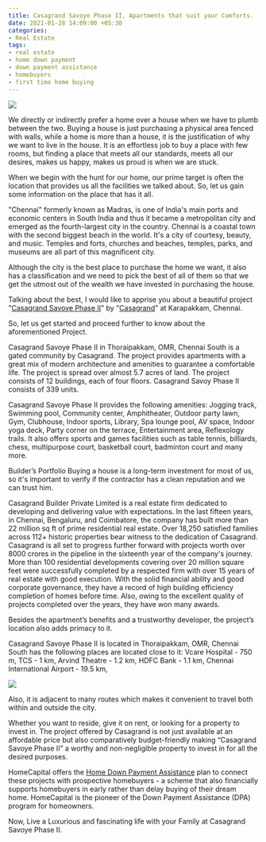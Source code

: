 ```yaml
---
title: Casagrand Savoye Phase II, Apartments that suit your Comforts.
date: 2021-01-28 14:09:00 +05:30
categories:
- Real Estate
tags:
- real estate
- home down payment
- down payment assistance
- homebuyers
- first time home buying
---
```


**[![](https://lh5.googleusercontent.com/SFNkUqGEwyFOcwysKvM3urO2NTN5ZitydFHVzW9CNvPVcDsiWzwDeLY0B1lcbuTeNfYjIa5xOZ_teTq4wfyKWw5SmVGMsqGNM8cpvtWgTeDvrsyMaw8-z-UEa4JnrMynR9AKHxEo)](https://homecapital.in/property/587/casagrand-savoye-phase-ii-3-bhk)**

We directly or indirectly prefer a home over a house when we have to plumb between the two. Buying a house is just purchasing a physical area fenced with walls, while a home is more than a house, it is the justification of why we want to live in the house. It is an effortless job to buy a place with few rooms, but finding a place that meets all our standards, meets all our desires, makes us happy, makes us proud is when we are stuck.

When we begin with the hunt for our home, our prime target is often the location that provides us all the facilities we talked about. So, let us gain some information on the place that has it all.

"Chennai" formerly known as Madras, is one of India's main ports and economic centers in South India and thus it became a metropolitan city and emerged as the fourth-largest city in the country. Chennai is a coastal town with the second biggest beach in the world. It's a city of courtesy, beauty, and music. Temples and forts, churches and beaches, temples, parks, and museums are all part of this magnificent city.

Although the city is the best place to purchase the home we want, it also has a classification and we need to pick the best of all of them so that we get the utmost out of the wealth we have invested in purchasing the house.

Talking about the best, I would like to apprise you about a beautiful project "[Casagrand Savoye Phase II](https://homecapital.in/property/587/casagrand-savoye-phase-ii-3-bhk)" by "[Casagrand](https://homecapital.in/developer/221/casagrand)" at Karapakkam, Chennai.

So, let us get started and proceed further to know about the aforementioned Project.

Casagrand Savoye Phase II in Thoraipakkam, OMR, Chennai South is a gated community by Casagrand. The project provides apartments with a great mix of modern architecture and amenities to guarantee a comfortable life. The project is spread over almost 5.7 acres of land. The project consists of 12 buildings, each of four floors. Casagrand Savoy Phase II consists of 339 units.

Casagrand Savoye Phase II provides the following amenities:
Jogging track,
Swimming pool,
Community center,
Amphitheater,
Outdoor party lawn,
Gym,
Clubhouse,
Indoor sports,
Library,
Spa lounge pool,
AV space,
Indoor yoga deck,
Party corner on the terrace,
Entertainment area,
Reflexology trails.
It also offers sports and games facilities such as table tennis, billiards, chess, multipurpose court, basketball court, badminton court and many more.

Builder’s Portfolio
Buying a house is a long-term investment for most of us, so it's important to verify if the contractor has a clean reputation and we can trust him.

Casagrand Builder Private Limited is a real estate firm dedicated to developing and delivering value with expectations. In the last fifteen years, in Chennai, Bengaluru, and Coimbatore, the company has built more than 22 million sq ft of prime residential real estate. Over 18,250 satisfied families across 112\+ historic properties bear witness to the dedication of Casagrand. Casagrand is all set to progress further forward with projects worth over 8000 crores in the pipeline in the sixteenth year of the company's journey. More than 100 residential developments covering over 20 million square feet were successfully completed by a respected firm with over 15 years of real estate with good execution. With the solid financial ability and good corporate governance, they have a record of high building efficiency completion of homes before time. Also, owing to the excellent quality of projects completed over the years, they have won many awards.

Besides the apartment’s benefits and a trustworthy developer, the project’s location also adds primacy to it.

Casagrand Savoye Phase II is located in Thoraipakkam, OMR, Chennai South has the following places are located close to it:
Vcare Hospital - 750 m,
TCS - 1 km,
Arvind Theatre - 1.2 km,
HDFC Bank - 1.1 km,
Chennai International Airport - 19.5 km,

**[![](https://lh6.googleusercontent.com/2lkJ7ChfkAqKPOt9gFo9KRvG0DUKgyCOuHvK16R6i9dRRE9aCoShX_HJInj2iiNM0m4omMOtR-_pGKtnsnkqdV52Pss_BY6zkNg37OC43RQlmxpY_MUbkbdRrBUWmcpevvVdY67r)](https://homecapital.in/property/587/casagrand-savoye-phase-ii-3-bhk)**

Also, it is adjacent to many routes which makes it convenient to travel both within and outside the city.

Whether you want to reside, give it on rent, or looking for a property to invest in. The project offered by Casagrand is not just available at an affordable price but also comparatively budget-friendly making “Casagrand Savoye Phase II” a worthy and non-negligible property to invest in for all the desired purposes.

HomeCapital offers the [Home Down Payment Assistance](https://homecapital.in/) plan to connect these projects with prospective homebuyers - a scheme that also financially supports homebuyers in early rather than delay buying of their dream home. HomeCapital is the pioneer of the Down Payment Assistance (DPA) program for homeowners.

Now, Live a Luxurious and fascinating life with your Family at Casagrand Savoye Phase II.